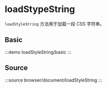 # loadStypeString

`loadStyleString` 方法用于加载一段 CSS 字符串。

## Basic

:::demo
loadStyleString/basic
:::


## Source

:::source
browser/document/loadStyleString
:::

